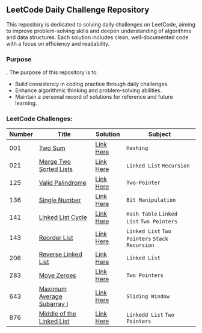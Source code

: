 ## LeetCode Daily Challenge Repository

This repository is dedicated to solving daily challenges on LeetCode, aiming to improve problem-solving skills and
deepen understanding of algorithms and data structures. Each solution includes clean, well-documented code with a focus
on efficiency and readability.

### Purpose

.
The purpose of this repository is to:

- Build consistency in coding practice through daily challenges.
- Enhance algorithmic thinking and problem-solving abilities.
- Maintain a personal record of solutions for reference and future learning.

### LeetCode Challenges:

| Number | Title                                                                                       | Solution                                                                               | Subject                                          |
|--------|---------------------------------------------------------------------------------------------|----------------------------------------------------------------------------------------|--------------------------------------------------|
| 001    | [Two Sum](https://leetcode.com/problems/two-sum/)                                           | [Link Here](br/com/leetcode/daily/easy/l1/Solution.java)                               | `Hashing`                                        |
| 021    | [Merge Two Sorted Lists](https://leetcode.com/problems/merge-two-sorted-lists/description/) | [Link Here](br/com/leetcode/daily/easy/l1/Solution.java)                               | `Linked List` `Recursion`                        |
| 125    | [Valid Palindrome](https://leetcode.com/problems/valid-palindrome/)                         | [Link Here](java/br/com/leetcode/daily/easy/l125/Solution.java)                        | `Two-Pointer`                                    |
| 136    | [Single Number](https://leetcode.com/problems/single-number/description/)                   | [Link Here](java/br/com/leetcode/daily/easy/l136/Solution.java)                        | `Bit Manipulation`                               |
| 141    | [Linked List Cycle](https://leetcode.com/problems/linked-list-cycle/)                       | [Link Here](java/br/com/leetcode/daily/easy/l136/Solution.java)                        | `Hash Table` `Linked List` `Two Pointers`        |
| 143    | [Reorder List](https://leetcode.com/problems/reorder-list/)                                 | [Link Here](java/br/com/leetcode/daily/easy/l136/Solution.java)                        | `Linked List` `Two Pointers` `Stack` `Recursion` |
| 206    | [Reverse Linked List](https://leetcode.com/problems/reverse-linked-list/description/)       | [Link Here](leetcodedaily/src/main/java/br/com/leetcode/daily/easy/l260/Solution.java) | `Linked List`                                    |
| 283    | [Move Zeroes](https://leetcode.com/problems/move-zeroes/)                                   | [Link Here](leetcodedaily/src/main/java/br/com/leetcode/daily/easy/l260/Solution.java) | `Two Pointers`                                   |
| 643    | [Maximum Average Subarray I](https://leetcode.com/problems/maximum-average-subarray-i/)     | [Link Here](java/br/com/leetcode/daily/easy/l643/Solution.java)                        | `Sliding Window`                                 |
| 876    | [Middle of the Linked List](https://leetcode.com/problems/middle-of-the-linked-list/)       | [Link Here](java/br/com/leetcode/daily/easy/l643/Solution.java)                        | `Linkedd List` `Two Pointers`                    |